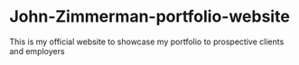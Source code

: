 # John-Zimmerman-portfolio-website
This is my official website to showcase my portfolio to prospective clients and employers
